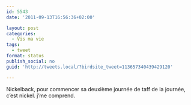 ```yaml
---
id: 5543
date: '2011-09-13T16:56:36+02:00'

layout: post
categories:
  - Vis ma vie
tags:
  - tweet
format: status
publish_social: no
guid: 'http://tweets.local/?birdsite_tweet=113657340439429120'

---
```


Nickelback, pour commencer sa deuxième journée de taff de la journée, c’est nickel. j’me comprend.